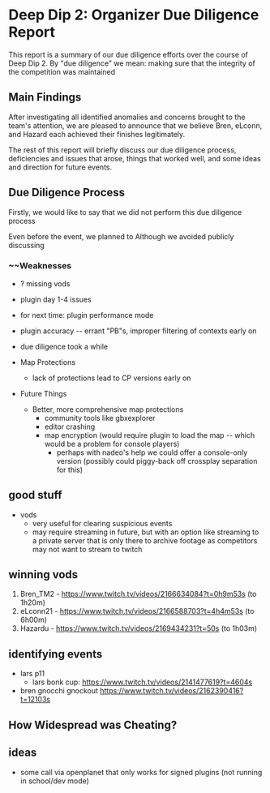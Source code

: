 # Deep Dip 2: Organizer Due Diligence Report

This report is a summary of our due diligence efforts over the course of Deep Dip 2. By "due diligence" we mean: making sure that the integrity of the competition was maintained

## Main Findings

After investigating all identified anomalies and concerns brought to the team's attention, we are pleased to announce that we believe Bren, eLconn, and Hazard each achieved their finishes legitimately.

The rest of this report will briefly discuss our due diligence process, deficiencies and issues that arose, things that worked well, and some ideas and direction for future events.

## Due Diligence Process

Firstly, we would like to say that we did not perform this due diligence process

Even before the event, we planned to
Although we avoided publicly discussing

### ~~Weaknesses

* ? missing vods

* plugin day 1-4 issues
* for next time: plugin performance mode
* plugin accuracy -- errant "PB"s, improper filtering of contexts early on

* due diligence took a while

* Map Protections
  * lack of protections lead to CP versions early on

* Future Things
  * Better, more comprehensive map protections
    * community tools like gbxexplorer
    * editor crashing
    * map encryption (would require plugin to load the map -- which would be a problem for console players)
      * perhaps with nadeo's help we could offer a console-only version (possibly could piggy-back off crossplay separation for this)


## good stuff

* vods
  * very useful for clearing suspicious events
  * may require streaming in future, but with an option like streaming to a private server that is only there to archive footage as competitors may not want to stream to twitch

## winning vods

1. Bren_TM2 - <https://www.twitch.tv/videos/2166634084?t=0h9m53s> (to 1h20m)
2. eLconn21 - <https://www.twitch.tv/videos/2166588703?t=4h4m53s> (to 6h00m)
3. Hazardu - <https://www.twitch.tv/videos/2169434231?t=50s> (to 1h03m)

## identifying events

* lars p11
  * lars bonk cup: <https://www.twitch.tv/videos/2141477619?t=4604s>
* bren gnocchi gnockout <https://www.twitch.tv/videos/2162390416?t=12103s>

## How Widespread was Cheating?

## ideas

- some call via openplanet that only works for signed plugins (not running in school/dev mode)
